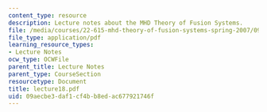 ```yaml
---
content_type: resource
description: Lecture notes about the MHD Theory of Fusion Systems.
file: /media/courses/22-615-mhd-theory-of-fusion-systems-spring-2007/09aecbe3daf1cf4bb8edac677921746f_lecture18.pdf
file_type: application/pdf
learning_resource_types:
- Lecture Notes
ocw_type: OCWFile
parent_title: Lecture Notes
parent_type: CourseSection
resourcetype: Document
title: lecture18.pdf
uid: 09aecbe3-daf1-cf4b-b8ed-ac677921746f
---
```

